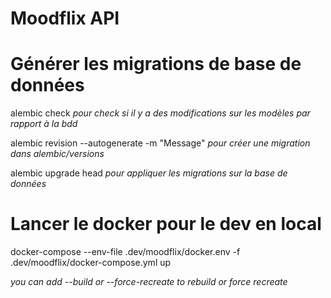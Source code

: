 # Moodflix API

# Générer les migrations de base de données

alembic check   _pour check si il y a des modifications sur les modèles par rapport à la bdd_

alembic revision --autogenerate -m "Message"    _pour créer une migration dans alembic/versions_

alembic upgrade head   _pour appliquer les migrations sur la base de données_


# Lancer le docker pour le dev en local

docker-compose --env-file .dev/moodflix/docker.env -f .dev/moodflix/docker-compose.yml up

_you can add --build or --force-recreate to rebuild or force recreate_

